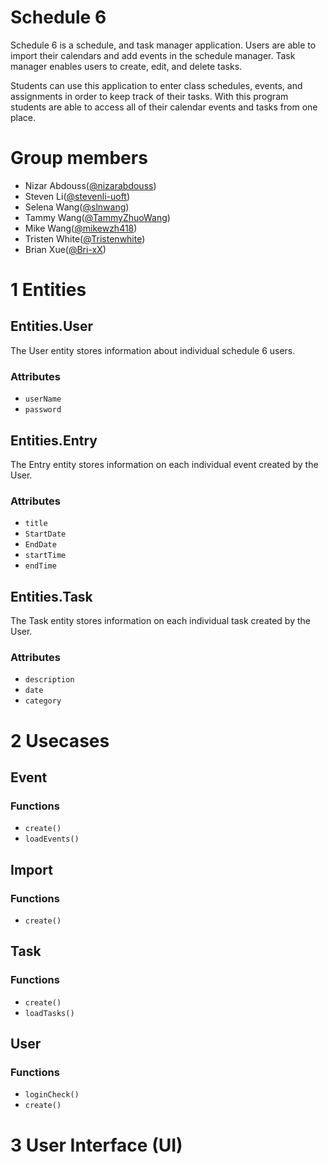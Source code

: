 # Schedule 6

Schedule 6 is a schedule, and task manager application. Users are able to import their calendars and add events in the schedule manager. Task manager enables users to create, edit, and delete tasks.

Students can use this application to enter class schedules, events, and assignments in order to keep track of their tasks. With this program students are able to access all of their calendar events and tasks from one place.

# Group members
- Nizar Abdouss([@nizarabdouss](https://github.com/nizarabdouss))
- Steven Li([@stevenli-uoft](https://github.com/stevenli-uoft))
- Selena Wang([@slnwang](https://github.com/slnwang))
- Tammy Wang([@TammyZhuoWang](https://github.com/TammyZhuoWang))
- Mike Wang([@mikewzh418](https://github.com/mikewzh418))
- Tristen White([@Tristenwhite](https://github.com/Tristenwhite))
- Brian Xue([@Bri-xX](https://github.com/Bri-xX))

# 1 Entities 

## Entities.User
The User entity stores information about individual schedule 6 users.
### Attributes
* `userName`
* `password`
## Entities.Entry
The Entry entity stores information on each individual event created by the User.
### Attributes
* `title`
* `StartDate`
* `EndDate`
* `startTime`
* `endTime`
## Entities.Task
The Task entity stores information on each individual task created by the User.
### Attributes
* `description`
* `date`
* `category`

# 2 Usecases
## Event 
### Functions
* `create()`
* `loadEvents()`
## Import
### Functions
* `create()`
## Task 
### Functions
* `create()`
* `loadTasks()`
## User
### Functions
* `loginCheck()`
* `create()`

# 3 User Interface (UI)

